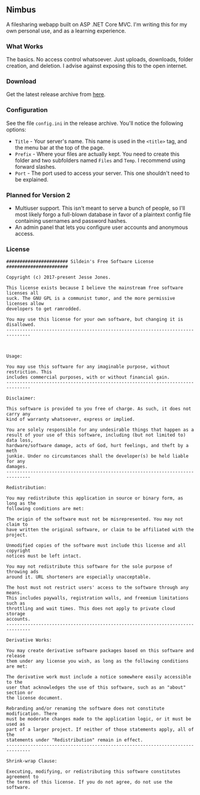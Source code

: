 ## Nimbus
A filesharing webapp built on ASP .NET Core MVC. I'm writing this for my own
personal use, and as a learning experience.

### What Works
The basics. No access control whatsoever. Just uploads, downloads, folder
creation, and deletion. I advise against exposing this to the open internet.

### Download
Get the latest release archive from [here](https://github.com/sildein/Nimbus/releases/latest).

### Configuration
See the file `config.ini` in the release archive. You'll notice the following
options:
- `Title` - Your server's name. This name is  used in the `<title>` tag, and
	the menu bar at the top of the page.
- `Prefix` - Where your files are actually kept. You need to create this folder
and two subfolders named `Files` and `Temp`. I recommend using forward slashes.
- `Port` - The port used to access your server. This one shouldn't need to be
explained. 

### Planned for Version 2
- Multiuser support. This isn't meant to serve a bunch of people, so I'll most
likely forgo a full-blown database in favor of a plaintext config file
containing usernames and password hashes.
- An admin panel that lets you configure user accounts and anonymous access.

### License
```
####################### Sildein's Free Software License #######################

Copyright (c) 2017-present Jesse Jones.

This license exists because I believe the mainstream free software licenses all
suck. The GNU GPL is a communist tumor, and the more permissive licenses allow
developers to get ramrodded.

You may use this license for your own software, but changing it is disallowed.
-------------------------------------------------------------------------------



Usage:

You may use this software for any imaginable purpose, without restriction. This
includes commercial purposes, with or without financial gain.
-------------------------------------------------------------------------------

Disclaimer:

This software is provided to you free of charge. As such, it does not carry any
kind of warranty whatsoever, express or implied.

You are solely responsible for any undesirable things that happen as a
result of your use of this software, including (but not limited to) data loss,
hardware/software damage, acts of God, hurt feelings, and theft by a meth
junkie. Under no circumstances shall the developer(s) be held liable for any
damages.
-------------------------------------------------------------------------------

Redistribution:

You may redistribute this application in source or binary form, as long as the
following conditions are met:

The origin of the software must not be misrepresented. You may not claim to
have written the original software, or claim to be affiliated with the project.

Unmodified copies of the software must include this license and all copyright
notices must be left intact.

You may not redistribute this software for the sole purpose of throwing ads
around it. URL shorteners are especially unacceptable.

The host must not restrict users' access to the software through any means.
This includes paywalls, registration walls, and freemium limitations such as
throttling and wait times. This does not apply to private cloud storage
accounts.
-------------------------------------------------------------------------------

Derivative Works:

You may create derivative software packages based on this software and release
them under any license you wish, as long as the following conditions are met:

The derivative work must include a notice somewhere easily accessible to the
user that acknowledges the use of this software, such as an "about" section or
the license document.

Rebranding and/or renaming the software does not constitute modification. There
must be moderate changes made to the application logic, or it must be used as
part of a larger project. If neither of those statements apply, all of the
statements under "Redistribution" remain in effect.
-------------------------------------------------------------------------------

Shrink-wrap Clause:

Executing, modifying, or redistributing this software constitutes agreement to
the terms of this license. If you do not agree, do not use the software.
```
